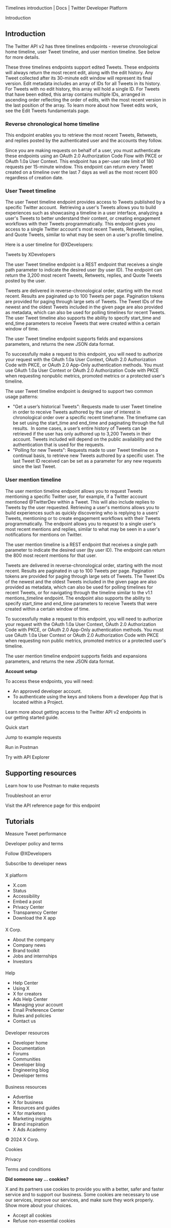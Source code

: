 
Timelines introduction | Docs | Twitter Developer Platform 

Introduction

Introduction
------------

The Twitter API v2 has three timelines endpoints - reverse chronological home timeline, user Tweet timeline, and user mention timeline. See below for more details.

These three timelines endpoints support edited Tweets. These endpoints will always return the most recent edit, along with the edit history. Any Tweet collected after its 30-minute edit window will represent its final version. Edit metadata includes an array of IDs for all Tweets in its history. For Tweets with no edit history, this array will hold a single ID. For Tweets that have been edited, this array contains multiple IDs, arranged in ascending order reflecting the order of edits, with the most recent version in the last position of the array. To learn more about how Tweet edits work, see the Edit Tweets fundamentals page.   

### Reverse chronological home timeline

This endpoint enables you to retrieve the most recent Tweets, Retweets, and replies posted by the authenticated user and the accounts they follow. 

Since you are making requests on behalf of a user, you must authenticate these endpoints using an OAuth 2.0 Authorization Code Flow with PKCE or OAuth 1.0a User Context. This endpoint has a per-user rate limit of 180 requests per 15-minute window. This endpoint can return every Tweet created on a timeline over the last 7 days as well as the most recent 800 regardless of creation date.

### User Tweet timeline

The user Tweet timeline endpoint provides access to Tweets published by a specific Twitter account.  Retrieving a user's Tweets allows you to build experiences such as showcasing a timeline in a user interface, analyzing a user's Tweets to better understand their content, or creating engagement workflows with their Tweets programmatically. This endpoint gives you access to a single Twitter account's most recent Tweets, Retweets, replies, and Quote Tweets, similar to what may be seen on a user's profile timeline.

Here is a user timeline for @XDevelopers:

Tweets by XDevelopers

The user Tweet timeline endpoint is a REST endpoint that receives a single path parameter to indicate the desired user (by user ID). The endpoint can return the 3,200 most recent Tweets, Retweets, replies, and Quote Tweets posted by the user.

Tweets are delivered in reverse-chronological order, starting with the most recent. Results are paginated up to 100 Tweets per page. Pagination tokens are provided for paging through large sets of Tweets. The Tweet IDs of the newest and the oldest Tweets included in the given page are also provided as metadata, which can also be used for polling timelines for recent Tweets. The user Tweet timeline also supports the ability to specify start\_time and end\_time parameters to receive Tweets that were created within a certain window of time. 

The user Tweet timeline endpoint supports fields and expansions parameters, and returns the new JSON data format.

To successfully make a request to this endpoint, you will need to authorize your request with the OAuth 1.0a User Context, OAuth 2.0 Authorization Code with PKCE, or OAuth 2.0 App-Only authentication methods. You must use OAuth 1.0a User Context or OAuth 2.0 Authorization Code with PKCE when requesting nonpublic metrics, promoted metrics or a protected user's timeline. 

The user Tweet timeline endpoint is designed to support two common usage patterns: 

* "Get a user’s historical Tweets": Requests made to user Tweet timeline in order to receive Tweets authored by the user of interest in chronological order over a specific recent timeframe. The timeframe can be set using the start\_time and end\_time and paginating through the full results.  In some cases, a user’s entire history of Tweets can be retrieved if the user has only authored up to 3,200 Tweets in their account. Tweets included will depend on the public availability and the authentication that is used for the requests.
* "Polling for new Tweets": Requests made to user Tweet timeline on a continual basis, to retrieve new Tweets authored by a specific user. The last Tweet ID received can be set as a parameter for any new requests since the last Tweet.

### User mention timeline

The user mention timeline endpoint allows you to request Tweets mentioning a specific Twitter user, for example, if a Twitter account mentioned @TwitterDev within a Tweet. This will also include replies to Tweets by the user requested. Retrieving a user's mentions allows you to build experiences such as quickly discovering who is replying to a users' Tweets, mentioning or to create engagement workflows with their Tweets programmatically. The endpoint allows you to request to a single user's most recent mentions and replies, similar to what may be seen in a user's notifications for mentions on Twitter.

The user mention timeline is a REST endpoint that receives a single path parameter to indicate the desired user (by user ID). The endpoint can return the 800 most recent mentions for that user.

Tweets are delivered in reverse-chronological order, starting with the most recent. Results are paginated in up to 100 Tweets per page. Pagination tokens are provided for paging through large sets of Tweets. The Tweet IDs of the newest and the oldest Tweets included in the given page are also provided as metadata, which can also be used for polling timelines for recent Tweets, or for navigating through the timeline similar to the v1.1 mentions\_timeline endpoint. The endpoint also supports the ability to specify start\_time and end\_time parameters to receive Tweets that were created within a certain window of time. 

To successfully make a request to this endpoint, you will need to authorize your request with the OAuth 1.0a User Context, OAuth 2.0 Authorization Code with PKCE, or OAuth 2.0 App-Only authentication methods. You must use OAuth 1.0a User Context or OAuth 2.0 Authorization Code with PKCE when requesting non public metrics, promoted metrics or a protected user's timeline. 

The user mention timeline endpoint supports fields and expansions parameters, and returns the new JSON data format.

**Account setup**

To access these endpoints, you will need:

* An approved developer account.
* To authenticate using the keys and tokens from a developer App that is located within a Project.

Learn more about getting access to the Twitter API v2 endpoints in our getting started guide.

Quick start

Jump to example requests

Run in Postman

Try with API Explorer

Supporting resources
--------------------

Learn how to use Postman to make requests

Troubleshoot an error

Visit the API reference page for this endpoint

Tutorials
---------

Measure Tweet performance

Developer policy and terms

Follow @XDevelopers

Subscribe to developer news

#### 
 X platform

* X.com
* Status
* Accessibility
* Embed a post
* Privacy Center
* Transparency Center
* Download the X app

#### 
 X Corp.

* About the company
* Company news
* Brand toolkit
* Jobs and internships
* Investors

#### 
 Help

* Help Center
* Using X
* X for creators
* Ads Help Center
* Managing your account
* Email Preference Center
* Rules and policies
* Contact us

#### 
 Developer resources

* Developer home
* Documentation
* Forums
* Communities
* Developer blog
* Engineering blog
* Developer terms

#### 
 Business resources

* Advertise
* X for business
* Resources and guides
* X for marketers
* Marketing insights
* Brand inspiration
* X Ads Academy

 © 2024 X Corp.

Cookies

Privacy

Terms and conditions

**Did someone say … cookies?**  

 X and its partners use cookies to provide you with a better, safer and
 faster service and to support our business. Some cookies are necessary to use
 our services, improve our services, and make sure they work properly.
 Show more about your choices.

* Accept all cookies
* Refuse non-essential cookies